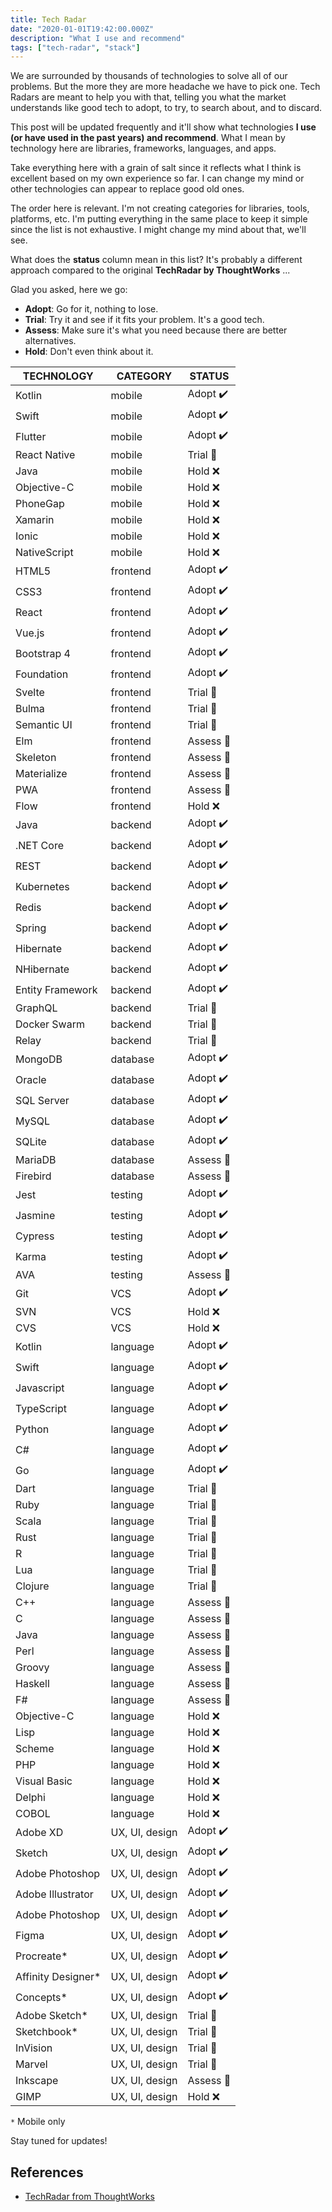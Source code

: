 ```yaml
---
title: Tech Radar
date: "2020-01-01T19:42:00.000Z"
description: "What I use and recommend"
tags: ["tech-radar", "stack"]
---
```


We are surrounded by thousands of technologies to solve all of our problems. But the more they are more headache we have to pick one. Tech Radars are meant to help you with that, telling you what the market understands like good tech to adopt, to try, to search about, and to discard.

This post will be updated frequently and it'll show what technologies **I use (or have used in the past years) and recommend**. What I mean by technology here are libraries, frameworks, languages, and apps.

Take everything here with a grain of salt since it reflects what I think is excellent based on my own experience so far. I can change my mind or other technologies can appear to replace good old ones.

The order here is relevant. I'm not creating categories for libraries, tools, platforms, etc. I'm putting everything in the same place to keep it simple since the list is not exhaustive. I might change my mind about that, we'll see.

What does the **status** column mean in this list? It's probably a different approach compared to the original **TechRadar by ThoughtWorks** ...

Glad you asked, here we go:

- **Adopt**: Go for it, nothing to lose.
- **Trial**: Try it and see if it fits your problem. It's a good tech.
- **Assess**: Make sure it's what you need because there are better alternatives.
- **Hold**: Don't even think about it.

| TECHNOLOGY         | CATEGORY       | STATUS   |
|------------------- |----------------|----------|
| Kotlin             | mobile         | Adopt  ✔️|
| Swift              | mobile         | Adopt  ✔️|
| Flutter            | mobile         | Adopt  ✔️|
| React Native       | mobile         | Trial  🧪|
| Java               | mobile         | Hold   ❌|
| Objective-C        | mobile         | Hold   ❌|
| PhoneGap           | mobile         | Hold   ❌|
| Xamarin            | mobile         | Hold   ❌|
| Ionic              | mobile         | Hold   ❌|
| NativeScript       | mobile         | Hold   ❌|
| HTML5              | frontend       | Adopt  ✔️|
| CSS3               | frontend       | Adopt  ✔️|
| React              | frontend       | Adopt  ✔️|
| Vue.js             | frontend       | Adopt  ✔️|
| Bootstrap 4        | frontend       | Adopt  ✔️|
| Foundation         | frontend       | Adopt  ✔️|
| Svelte             | frontend       | Trial  🧪|
| Bulma              | frontend       | Trial  🧪|
| Semantic UI        | frontend       | Trial  🧪|
| Elm                | frontend       | Assess 🔎|
| Skeleton           | frontend       | Assess 🔎|
| Materialize        | frontend       | Assess 🔎|
| PWA                | frontend       | Assess 🔎|
| Flow               | frontend       | Hold   ❌|
| Java               | backend        | Adopt  ✔️|
| .NET Core          | backend        | Adopt  ✔️|
| REST               | backend        | Adopt  ✔️|
| Kubernetes         | backend        | Adopt  ✔️|
| Redis              | backend        | Adopt  ✔️|
| Spring             | backend        | Adopt  ✔️|
| Hibernate          | backend        | Adopt  ✔️|
| NHibernate         | backend        | Adopt  ✔️|
| Entity Framework   | backend        | Adopt  ✔️|
| GraphQL            | backend        | Trial  🧪|
| Docker Swarm       | backend        | Trial  🧪|
| Relay              | backend        | Trial  🧪|
| MongoDB            | database       | Adopt  ✔️|
| Oracle             | database       | Adopt  ✔️|
| SQL Server         | database       | Adopt  ✔️|
| MySQL              | database       | Adopt  ✔️|
| SQLite             | database       | Adopt  ✔️|
| MariaDB            | database       | Assess 🔎|
| Firebird           | database       | Assess 🔎|
| Jest               | testing        | Adopt  ✔️|
| Jasmine            | testing        | Adopt  ✔️|
| Cypress            | testing        | Adopt  ✔️|
| Karma              | testing        | Adopt  ✔️|
| AVA                | testing        | Assess 🔎|
| Git                | VCS            | Adopt  ✔️|
| SVN                | VCS            | Hold   ❌|
| CVS                | VCS            | Hold   ❌|
| Kotlin             | language       | Adopt  ✔️|
| Swift              | language       | Adopt  ✔️|
| Javascript         | language       | Adopt  ✔️|
| TypeScript         | language       | Adopt  ✔️|
| Python             | language       | Adopt  ✔️|
| C#                 | language       | Adopt  ✔️|
| Go                 | language       | Adopt  ✔️|
| Dart               | language       | Trial  🧪|
| Ruby               | language       | Trial  🧪|
| Scala              | language       | Trial  🧪|
| Rust               | language       | Trial  🧪|
| R                  | language       | Trial  🧪|
| Lua                | language       | Trial  🧪|
| Clojure            | language       | Trial  🧪|
| C++                | language       | Assess 🔎|
| C                  | language       | Assess 🔎|
| Java               | language       | Assess 🔎|
| Perl               | language       | Assess 🔎|
| Groovy             | language       | Assess 🔎|
| Haskell            | language       | Assess 🔎|
| F#                 | language       | Assess 🔎|
| Objective-C        | language       | Hold   ❌|
| Lisp               | language       | Hold   ❌|
| Scheme             | language       | Hold   ❌|
| PHP                | language       | Hold   ❌|
| Visual Basic       | language       | Hold   ❌|
| Delphi             | language       | Hold   ❌|
| COBOL              | language       | Hold   ❌|
| Adobe XD           | UX, UI, design | Adopt  ✔️|
| Sketch             | UX, UI, design | Adopt  ✔️|
| Adobe Photoshop    | UX, UI, design | Adopt  ✔️|
| Adobe Illustrator  | UX, UI, design | Adopt  ✔️|
| Adobe Photoshop    | UX, UI, design | Adopt  ✔️|
| Figma              | UX, UI, design | Adopt  ✔️|
| Procreate*         | UX, UI, design | Adopt  ✔️|
| Affinity Designer* | UX, UI, design | Adopt  ✔️|
| Concepts*          | UX, UI, design | Adopt  ✔️|
| Adobe Sketch*      | UX, UI, design | Trial  🧪|
| Sketchbook*        | UX, UI, design | Trial  🧪|
| InVision           | UX, UI, design | Trial  🧪|
| Marvel             | UX, UI, design | Trial  🧪|
| Inkscape           | UX, UI, design | Assess 🔎|
| GIMP               | UX, UI, design | Hold   ❌|

`*` Mobile only

Stay tuned for updates!

## References

- [TechRadar from ThoughtWorks](https://www.thoughtworks.com/radar)
